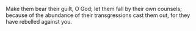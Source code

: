 Make them bear their guilt, O God; let them fall by their own counsels; because of the abundance of their transgressions cast them out, for they have rebelled against you.
